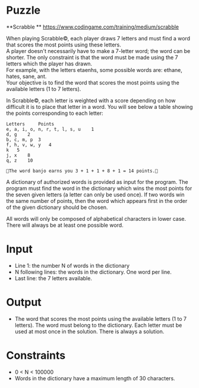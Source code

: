 # Puzzle
**Scrabble ** https://www.codingame.com/training/medium/scrabble

When playing Scrabble©, each player draws 7 letters and must find a word that scores the most points using these letters.  
A player doesn't necessarily have to make a 7-letter word; the word can be shorter. The only constraint is that the word must be made using the 7 letters which the player has drawn.  
For example, with the letters  etaenhs, some possible words are: ethane, hates, sane, ant.  
Your objective is to find the word that scores the most points using the available letters (1 to 7 letters).  

In Scrabble©, each letter is weighted with a score depending on how difficult it is to place that letter in a word. You will see below a table showing the points corresponding to each letter:
``` 
Letters 	Points
e, a, i, o, n, r, t, l, s, u 	1
d, g 	2
b, c, m, p 	3
f, h, v, w, y 	4
k 	5
j, x 	8
q, z 	10

The word banjo earns you 3 + 1 + 1 + 8 + 1 = 14 points.
``` 

A dictionary of authorized words is provided as input for the program. The program must find the word in the dictionary which wins the most points for the seven given letters (a letter can only be used once). If two words win the same number of points, then the word which appears first in the order of the given dictionary should be chosen.
 
All words will only be composed of alphabetical characters in lower case. There will always be at least one possible word.

# Input
* Line 1: the number N of words in the dictionary
* N following lines: the words in the dictionary. One word per line.
* Last line: the 7 letters available.

# Output
* The word that scores the most points using the available letters (1 to 7 letters). The word must belong to the dictionary. Each letter must be used at most once in the solution. There is always a solution.

# Constraints
* 0 < N < 100000
* Words in the dictionary have a maximum length of 30 characters.
